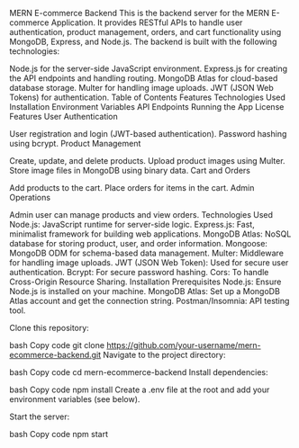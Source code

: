 MERN E-commerce Backend
This is the backend server for the MERN E-commerce Application. It provides RESTful APIs to handle user authentication, product management, orders, and cart functionality using MongoDB, Express, and Node.js. The backend is built with the following technologies:

Node.js for the server-side JavaScript environment.
Express.js for creating the API endpoints and handling routing.
MongoDB Atlas for cloud-based database storage.
Multer for handling image uploads.
JWT (JSON Web Tokens) for authentication.
Table of Contents
Features
Technologies Used
Installation
Environment Variables
API Endpoints
Running the App
License
Features
User Authentication

User registration and login (JWT-based authentication).
Password hashing using bcrypt.
Product Management

Create, update, and delete products.
Upload product images using Multer.
Store image files in MongoDB using binary data.
Cart and Orders

Add products to the cart.
Place orders for items in the cart.
Admin Operations

Admin user can manage products and view orders.
Technologies Used
Node.js: JavaScript runtime for server-side logic.
Express.js: Fast, minimalist framework for building web applications.
MongoDB Atlas: NoSQL database for storing product, user, and order information.
Mongoose: MongoDB ODM for schema-based data management.
Multer: Middleware for handling image uploads.
JWT (JSON Web Token): Used for secure user authentication.
Bcrypt: For secure password hashing.
Cors: To handle Cross-Origin Resource Sharing.
Installation
Prerequisites
Node.js: Ensure Node.js is installed on your machine.
MongoDB Atlas: Set up a MongoDB Atlas account and get the connection string.
Postman/Insomnia: API testing tool.


Clone this repository:

bash
Copy code
git clone https://github.com/your-username/mern-ecommerce-backend.git
Navigate to the project directory:

bash
Copy code
cd mern-ecommerce-backend
Install dependencies:

bash
Copy code
npm install
Create a .env file at the root and add your environment variables (see below).

Start the server:

bash
Copy code
npm start
